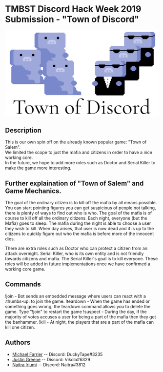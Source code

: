 # TMBST Discord Hack Week 2019 Submission - "Town of Discord"
![TMBST Town of Discord Logo](src/main/java/com/github/tmbst/resources/town-of-discord.png)

## Description
This is our own spin off on the already known popular game: "Town of Salem".  
We limited the scope to just the mafia and citizens in order to have a nice working core.  
In the future, we hope to add more roles such as Doctor and Serial Killer to make the game more interesting.

## Further explaination of "Town of Salem" and Game Mechanics.
The goal of the ordinary citizen is to kill off the mafia by all means possible. You can start pointing figures you can get suspicious of people not talking, there is plenty of ways to find out who is who. The goal of the mafia is of course to kill off all the ordinary citizens. Each night, everyone (but the Mafia) goes to sleep. The mafia during the night is able to choose a user they wish to kill. When day arises, that user is now dead and it is up to the citizens to quickly figure out who the mafia is before more of the innocent dies.  

There are extra roles such as Doctor who can protect a citizen from an attack overnight. Serial Killer, who is its own entity and is not friendly towards citizens and mafia. The Serial Killer's goal is to kill everyone. These roles will be added in future implementations once we have confirmed a working core game.

## Commands 
!join - Bot sends an embedded message where users can react with a :thumbs-up: to join the game.
!teardown - When the game has ended or something goes wrong, the teardown command allows you to delete the game. Type "!join" to restart the game 
!suspect <user> - During the day, if the majority of votes accuses a user for being a part of the mafia then they get the banhammer.
!kill <user> - At night, the players that are a part of the mafia can kill one citizen. 

## Authors
 * [Michael Farrier](https://github.com/michaelFarrier) -- Discord: DuckyTape#3235
 * [Justin Greene](https://github.com/greenerino) -- Discord: Vikola#6329
 * [Naitra Iriumi](https://github.com/naitrai) -- Discord: Naitra#3812
